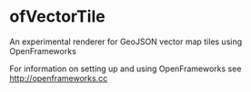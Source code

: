 ofVectorTile
============

An experimental renderer for GeoJSON vector map tiles using OpenFrameworks

For information on setting up and using OpenFrameworks see http://openframeworks.cc
